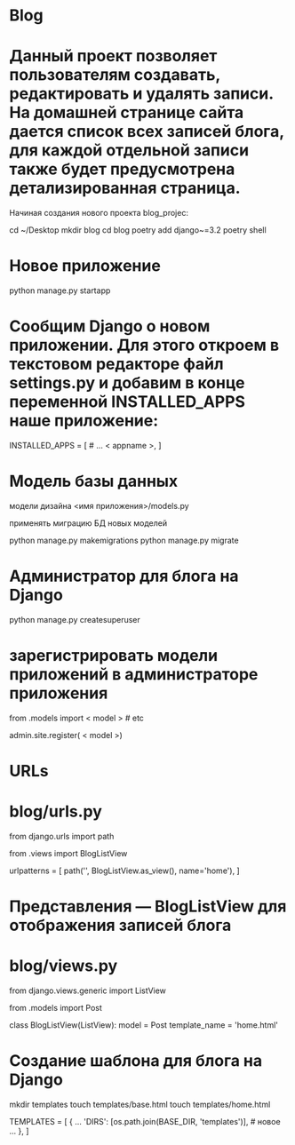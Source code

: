 # Blog

# Данный проект позволяет пользователям создавать, редактировать и удалять записи. На домашней странице сайта дается список всех записей блога, для каждой отдельной записи также будет предусмотрена детализированная страница.

Начиная создания нового проекта blog_projec:

cd ~/Desktop
mkdir blog
cd blog
poetry add django~=3.2
poetry shell

# Новое приложение

python manage.py startapp <appname>

  
# Сообщим Django о новом приложении. Для этого откроем в текстовом редакторе файл settings.py и добавим в конце переменной INSTALLED_APPS наше приложение:
  
  INSTALLED_APPS = [
                 # ...
                 < appname >,
]
                   
# Модель базы данных

модели дизайна
<имя приложения>/models.py

применять миграцию БД новых моделей
  
python manage.py makemigrations <appname>
python manage.py migrate <appname>
  
  
# Aдминистратор для блога на Django
  
  python manage.py createsuperuser
  
 # зарегистрировать модели приложений в администраторе приложения 
  
  from .models import < model >  # etc

  admin.site.register( < model >)
  
# URLs
  
  # blog/urls.py
from django.urls import path
 
from .views import BlogListView
 
urlpatterns = [
    path('', BlogListView.as_view(), name='home'),
]
  
# Представления — BlogListView для отображения записей блога
  # blog/views.py
from django.views.generic import ListView
 
from .models import Post
 
 
class BlogListView(ListView):
    model = Post
    template_name = 'home.html'
  
 # Создание шаблона для блога на Django
mkdir templates
touch templates/base.html
touch templates/home.html
  
TEMPLATES = [
    {
        ...
        'DIRS': [os.path.join(BASE_DIR, 'templates')], # новое
        ...
    },
]
